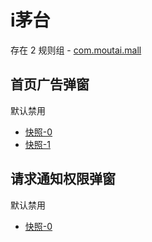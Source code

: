 # i茅台

存在 2 规则组 - [com.moutai.mall](/src/apps/com.moutai.mall.ts)

## 首页广告弹窗

默认禁用

- [快照-0](https://i.gkd.li/i/12745130)
- [快照-1](https://i.gkd.li/i/12745153)

## 请求通知权限弹窗

默认禁用

- [快照-0](https://i.gkd.li/i/12745142)
